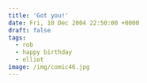 ```yaml
---
title: 'Got you!'
date: Fri, 10 Dec 2004 22:50:00 +0000
draft: false
tags:
  - rob
  - happy birthday
  - elliot
image: /img/comic46.jpg
---
```


